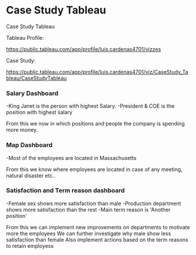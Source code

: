 # Case Study Tableau
Case Study Tableau

Tableau Profile:

https://public.tableau.com/app/profile/luis.cardenas4701/vizzes

Case Study:

https://public.tableau.com/app/profile/luis.cardenas4701/viz/CaseStudy_Tableau/CaseStudyTableau

### Salary Dashboard
-King Janet is the person with highest Salary.
-President & COE is  the position with highest salary

From this we now in which positions and people the company is spending more money.

 ### Map Dashboard
-Most of the employees are located in Massachusetts

From this we know where employees are located in case of any meeting, natural disaster etc..

### Satisfaction and Term reason dashboard
-Female sex shows more satisfaction than male
-Production department shows more satisfaction than the rest
-Main term reason is 'Another position'

From this we can implement new improvements on departments to motivate more the employees
We can further investigate why male show less satisfaction than female
Also implement actions based on the term reasons to retain employess

